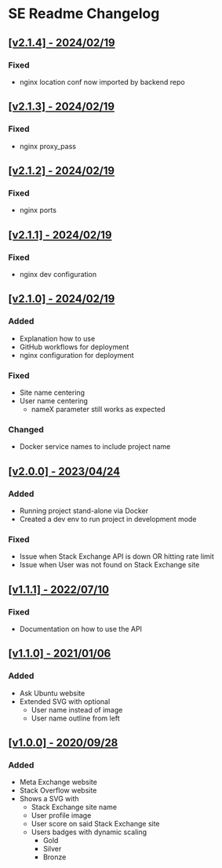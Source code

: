 # SE Readme Changelog

## [[v2.1.4] - 2024/02/19](https://github.com/squeeble-ink/stackexchange.readme-stats/releases/tag/v2.1.4)

### Fixed

- nginx location conf now imported by backend repo

## [[v2.1.3] - 2024/02/19](https://github.com/squeeble-ink/stackexchange.readme-stats/releases/tag/v2.1.3)

### Fixed

- nginx proxy_pass

## [[v2.1.2] - 2024/02/19](https://github.com/squeeble-ink/stackexchange.readme-stats/releases/tag/v2.1.2)

### Fixed

- nginx ports

## [[v2.1.1] - 2024/02/19](https://github.com/squeeble-ink/stackexchange.readme-stats/releases/tag/v2.1.1)

### Fixed

- nginx dev configuration

## [[v2.1.0] - 2024/02/19](https://github.com/squeeble-ink/stackexchange.readme-stats/releases/tag/v2.1.0)

### Added

- Explanation how to use
- GitHub workflows for deployment
- nginx configuration for deployment

### Fixed

- Site name centering
- User name centering
  - nameX parameter still works as expected

### Changed

- Docker service names to include project name

## [[v2.0.0] - 2023/04/24](https://github.com/squeeble-ink/stackexchange.readme-stats/releases/tag/v2.0.0)

### Added

- Running project stand-alone via Docker
- Created a dev env to run project in development mode

### Fixed

- Issue when Stack Exchange API is down OR hitting rate limit
- Issue when User was not found on Stack Exchange site

## [[v1.1.1] - 2022/07/10](https://github.com/squeeble-ink/stackexchange.readme-stats/releases/tag/v1.1.1)

### Fixed

- Documentation on how to use the API

## [[v1.1.0] - 2021/01/06](https://github.com/squeeble-ink/stackexchange.readme-stats/releases/tag/v1.1.0)

### Added

- Ask Ubuntu website
- Extended SVG with optional
  - User name instead of image
  - User name outline from left

## [[v1.0.0] - 2020/09/28](https://github.com/squeeble-ink/stackexchange.readme-stats/releases/tag/v1.0.0)

### Added

- Meta Exchange website
- Stack Overflow website
- Shows a SVG with
  - Stack Exchange site name
  - User profile image
  - User score on said Stack Exchange site
  - Users badges with dynamic scaling
    - Gold
    - Silver
    - Bronze

